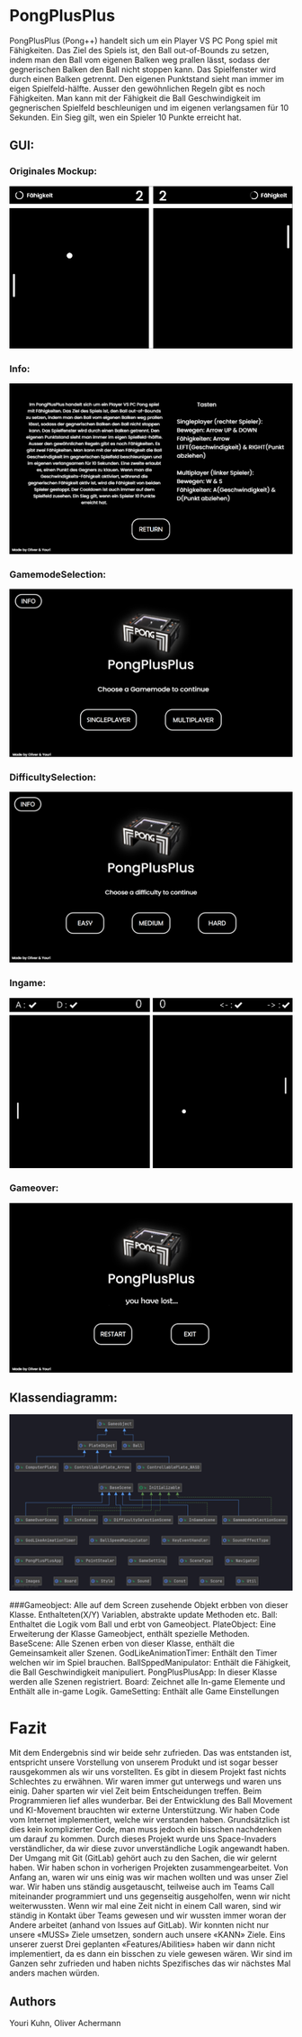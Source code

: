 # PongPlusPlus

PongPlusPlus (Pong++) handelt sich um ein Player VS PC Pong spiel mit Fähigkeiten. Das Ziel des Spiels ist, den Ball out-of-Bounds zu setzen, indem man den Ball vom eigenen Balken weg prallen lässt, sodass der gegnerischen Balken den Ball nicht stoppen kann. Das Spielfenster wird durch einen Balken getrennt. Den eigenen Punktstand sieht man immer im eigen Spielfeld-hälfte. Ausser den gewöhnlichen Regeln gibt es noch Fähigkeiten. Man kann mit der Fähigkeit die Ball Geschwindigkeit im gegnerischen Spielfeld beschleunigen und im eigenen verlangsamen für 10 Sekunden. Ein Sieg gilt, wen ein Spieler 10 Punkte erreicht hat.


## GUI:

### Originales Mockup:
![PongPlusPlus Mockup](GUI%20Screenshots/pongplusplus_design.png?raw=true)


### Info:
![PongPlusPlus Info Scene](GUI%20Screenshots/InfoScene.png?raw=true)

### GamemodeSelection:
![PongPlusPlus GamemodeSelection Scene](GUI%20Screenshots/gamemodeselection.png?raw=true)

### DifficultySelection:
![PongPlusPlus DifficultySelectionnfo Scene](GUI%20Screenshots/difficulty_selection.png?raw=true)

### Ingame:
![PongPlusPlus Ingame Scene](GUI%20Screenshots/Ingame.png?raw=true)

### Gameover:
![PongPlusPlus Gameover Scene](GUI%20Screenshots/gameover.png?raw=true)

## Klassendiagramm:
![PongPlusPlus UML](GUI%20Screenshots/UML.png?raw=true)

###Gameobject: Alle auf dem Screen zusehende Objekt erbben von dieser Klasse. Enthalteten(X/Y) Variablen, abstrakte update Methoden etc.
Ball: Enthaltet die Logik vom Ball und erbt von Gameobject.
PlateObject: Eine Erweiterung der Klasse Gameobject, enthält spezielle Methoden.
BaseScene: Alle Szenen erben von dieser Klasse, enthält die Gemeinsamkeit aller Szenen.
GodLikeAnimationTimer: Enthält den Timer welchen wir im Spiel brauchen.
BallSppedManipulator: Enthält die Fähigkeit, die Ball Geschwindigkeit manipuliert.
PongPlusPlusApp: In dieser Klasse werden alle Szenen registriert.
Board: Zeichnet alle In-game Elemente und Enthält alle in-game Logik.
GameSetting: Enthält alle Game Einstellungen

# Fazit

Mit dem Endergebnis sind wir beide sehr zufrieden. Das was entstanden ist, entspricht unsere Vorstellung von unserem Produkt und ist sogar besser rausgekommen als wir uns vorstellten. Es gibt in diesem Projekt fast nichts Schlechtes zu erwähnen. Wir waren immer gut unterwegs und waren uns einig. Daher sparten wir viel Zeit beim Entscheidungen treffen. Beim Programmieren lief alles wunderbar.
Bei der Entwicklung des Ball Movement und KI-Movement brauchten wir externe Unterstützung. Wir haben Code vom Internet implementiert, welche wir verstanden haben. Grundsätzlich ist dies kein komplizierter Code, man muss jedoch ein bisschen nachdenken um darauf zu kommen. 
Durch dieses Projekt wurde uns Space-Invaders verständlicher, da wir diese zuvor unverständliche Logik angewandt haben. Der Umgang mit Git (GitLab) gehört auch zu den Sachen, die wir gelernt haben.
Wir haben schon in vorherigen Projekten zusammengearbeitet. Von Anfang an, waren wir uns einig was wir machen wollten und was unser Ziel war. Wir haben uns ständig ausgetauscht, teilweise auch im Teams Call miteinander programmiert und uns gegenseitig ausgeholfen, wenn wir nicht weiterwussten. Wenn wir mal eine Zeit nicht in einem Call waren, sind wir ständig in Kontakt über Teams gewesen und wir wussten immer woran der Andere arbeitet (anhand von Issues auf GitLab). 
Wir konnten nicht nur unsere «MUSS» Ziele umsetzen, sondern auch unsere «KANN» Ziele. Eins unserer zuerst Drei geplanten «Features/Abilities» haben wir dann nicht implementiert, da es dann ein bisschen zu viele gewesen wären.
Wir sind im Ganzen sehr zufrieden und haben nichts Spezifisches das wir nächstes Mal anders machen würden.


## Authors

Youri Kuhn, Oliver Achermann
